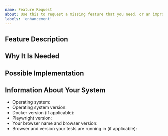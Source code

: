 ```yaml
---
name: Feature Request
about: Use this to request a missing feature that you need, or an improvement to an existing feature.
labels: 'enhancement'
---
```

<!--
This text is a template for requesting features correctly, which helps us to
understand your needs. These are comments, which you may either leave or
delete after reading. Do not delete anything else from this template, and
fill out every section.

If you are unsure whether QA Wolf already has this feature,
please [ask in our chat](https://gitter.im/qawolf/community) first.
-->

## Feature Description
<!--
Describe what the feature would do, or how an existing feature would change
-->

## Why It Is Needed
<!--
Convince us. How would this feature make your life easier or your tests better?
-->

## Possible Implementation
<!--
If you have a vision for what the commands, API, or interface would be for this
feature, please share it here. Otherwise delete this section.
-->

## Information About Your System

- Operating system:
- Operating system version:
- Docker version (if applicable):
- Playwright version:
- Your browser name and browser version:
- Browser and version your tests are running in (if applicable):
